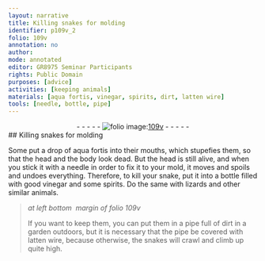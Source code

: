 ```yaml
---
layout: narrative
title: Killing snakes for molding
identifier: p109v_2
folio: 109v
annotation: no
author:
mode: annotated
editor: GR8975 Seminar Participants
rights: Public Domain
purposes: [advice]
activities: [keeping animals]
materials: [aqua fortis, vinegar, spirits, dirt, latten wire]
tools: [needle, bottle, pipe]
---
```


 <div class="folio" align="center">- - - - - <a href="http://gallica.bnf.fr/ark:/12148/btv1b10500001g/f224.image" target="_blank"><img src="https://cu-mkp.github.io/GR8975-edition/assets/photo-icon.png" alt="folio image: " style="display:inline-block; margin-bottom:-3px;"/>109v</a> - - - - - </div>  <span class="activity"></span> 
## Killing <span class="animal">snakes</span> for molding

 
Some put a drop of <span class="material">aqua fortis</span> into their mouths, which stupefies them, so that the head and the body look dead. But the head is still alive, and when you stick it with a <span class="tool">needle</span> in order to fix it to your mold, it moves and spoils and undoes everything. Therefore, to kill your <span class="animal">snake</span>, put it into a <span class="tool">bottle</span> filled with good <span class="material">vinegar</span> and some <span class="material">spirits</span>. Do the same with <span class="animal">lizards</span> and other similar animals.
 
> *at left bottom  margin of folio 109v*
> 
> If you want to keep them, you can put them in a <span class="tool">pipe</span> full of <span class="material">dirt</span> in a garden outdoors, but it is necessary that the <span class="tool">pipe</span> be covered with <span class="material">latten wire</span>, because otherwise, the <span class="animal">snakes</span> will crawl and climb up quite high.
 